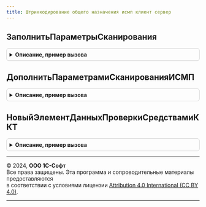 ```yaml
---
title: Штрихкодирование общего назначения исмп клиент сервер
---
```



## ЗаполнитьПараметрыСканирования
<details style="margin: 1em 0; padding: 0.5em; border: 1px solid #ccc; border-radius: 6px;">

<summary style="font-weight: bold; cursor: pointer;">Описание, пример вызова</summary>

```bsl

// Заполняет параметры сканирования по контексту.
//
// Параметры:
//  Контекст - ФормаКлиентскогоПриложения, ДокументСсылка - источник заполнения параметров сканирования
//  ВидПродукции - ПеречислениеСсылка.ВидыПродукцииИС - по данному параметру будет проиходить отбор заполнения
//  ПараметрыСканирования - См. ШтрихкодированиеОбщегоНазначенияИСКлиент.ПараметрыСканирования
//  ПараметрыРежимаИсправленияОшибок - Структура - Параметры режима исправления ошибок
Процедура ЗаполнитьПараметрыСканирования(Контекст, ВидПродукции, ПараметрыСканирования, ПараметрыРежимаИсправленияОшибок = Неопределено) Экспорт
```

Пример вызова
```bsl
ШтрихкодированиеОбщегоНазначенияИСМПКлиентСервер.ЗаполнитьПараметрыСканирования(Контекст, ВидПродукции, ПараметрыСканирования, ПараметрыРежимаИсправленияОшибок);
```
</details>

## ДополнитьПараметрамиСканированияИСМП
<details style="margin: 1em 0; padding: 0.5em; border: 1px solid #ccc; border-radius: 6px;">

<summary style="font-weight: bold; cursor: pointer;">Описание, пример вызова</summary>

```bsl

Процедура ДополнитьПараметрамиСканированияИСМП(ПараметрыСканирования) Экспорт
```

Пример вызова
```bsl
ШтрихкодированиеОбщегоНазначенияИСМПКлиентСервер.ДополнитьПараметрамиСканированияИСМП(ПараметрыСканирования) 
```
</details>

## НовыйЭлементДанныхПроверкиСредствамиККТ
<details style="margin: 1em 0; padding: 0.5em; border: 1px solid #ccc; border-radius: 6px;">

<summary style="font-weight: bold; cursor: pointer;">Описание, пример вызова</summary>

```bsl

// Конструктор элемента данных для проверки кода маркировки средствами ККТ.
//
// Возвращаемое значение:
//  Структура - Новый элемент данных проверки средствами ККТ:
// * КодМаркировки                  - Строка - код маркировки.
// * ПолныйКодМаркировки            - Строка - полный код маркировки.
// * ВидПродукции                   - ПеречислениеСсылка.ВидыПродукцииИС - вид продукции
// * ПланируемыйСтатусТовара        - ПеречислениеСсылка.ПланируемыйСтатусМаркируемогоТовара - планируемый статус.
// * ВидПродукции                   - ПеречислениеСсылка.ВидыПродукцииИС - вид продукции.
// * ВидУпаковки                    - ПеречислениеСсылка.ВидыУпаковокИС  - вид упаковки.
// * ШтрихкодУпаковки               - Неопределено, ОпределяемыйТип.ШтрихкодУпаковкиИС - ссылка на штрихкод, используется в сценариях сохранения результатов проверки.
// * ПредставлениеНоменклатуры      - Строка, Неопределено - представление позиции для отображения пользователю. Если не заполнено - будет определяться по ШтрихкодУпаковки.
// * ПолученРезультатЗапросаКМ      - Булево - Служебный. Для блокировки повторного оповещения.
// * ТекстОшибки                    - Строка, Неопределено - текст ошибки распределения.
// * Количество                     - Число                - количество штук или иной мере (вес, объем и.т.д.).
// * ЧастичноеВыбытиеКоличество     - Число, Неопределено  - числитель частичного выбытия.
// * ЕмкостьПотребительскойУпаковки - Число, Неопределено  - знаменатель частичного выбытия.
// * КодЕдиницыИзмерения            - Строка, Неопределено - код единицы измерения частично выбытия
// * КоличествоПотребительскихУпаковок - Число - Количество потребительских упаковок
// * РазрешительныйРежимИдентификаторЗапросаГИСМТ - ОпределяемыйТип.УникальныйИдентификаторИС - идентификатор запроса ГИС МТ
// * РазрешительныйРежимДатаЗапросаГИСМТ - Строка - дата получения идентификатора ГИС МТ в формате timestamp
// * РазрешительныйРежимАдресСервера - Строка - адрес сервера разрешительного запроса
// * РазрешительныйРежимТелоЗапросаJSON - Строка - тело разрешительного запроса
// * РазрешительныйРежимТелоОтветаJSON - Строка - тело ответа разрешительного запроса
// * РазрешительныйРежимКодОтвета - Строка - код ответа разрешительного запроса
// * ЧастичноеВыбытиеОстаток - Неопределено, Число - остаток во вскрытой потребительской упаковке
// * ЧастичноеВыбытиеКомментарий - Неопределено, Строка - комментарий к вскрытой потребительской упаковке
Функция НовыйЭлементДанныхПроверкиСредствамиККТ() Экспорт
```

Пример вызова
```bsl
Результат = ШтрихкодированиеОбщегоНазначенияИСМПКлиентСервер.НовыйЭлементДанныхПроверкиСредствамиККТ() 
```
</details>

---

© 2024, **ООО 1С-Софт**  
Все права защищены. Эта программа и сопроводительные материалы предоставляются  
в соответствии с условиями лицензии [Attribution 4.0 International (CC BY 4.0)](https://creativecommons.org/licenses/by/4.0/legalcode).

---
